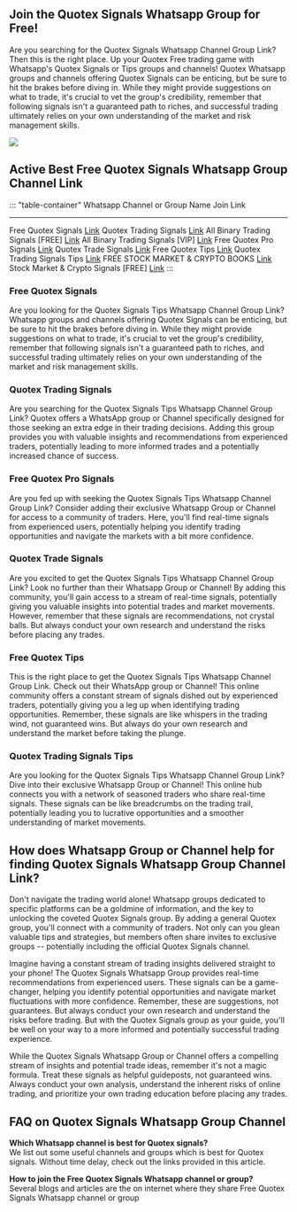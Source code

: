 ## Join the Quotex Signals Whatsapp Group for Free!

Are you searching for the Quotex Signals Whatsapp Channel Group Link?
Then this is the right place. Up your Quotex Free trading game with
Whatsapp's Quotex Signals or Tips groups and channels! Quotex Whatsapp
groups and channels offering Quotex Signals can be enticing, but be sure
to hit the brakes before diving in. While they might provide suggestions
on what to trade, it's crucial to vet the group's credibility, remember
that following signals isn't a guaranteed path to riches, and successful
trading ultimately relies on your own understanding of the market and
risk management skills.

[![](https://static.quotex.io/files/8_en/300_250.jpg)](https://traff.sbs/brokerqxsignupf)

## Active Best Free Quotex Signals Whatsapp Group Channel Link

::: \"table-container\"
  Whatsapp Channel or Group Name           Join Link
  ---------------------------------------- -------------------------------------------------------------------------
  Free Quotex Signals                      [Link](\%22https://whatsapp.com/channel/0029Vaehgpy3rZZjlcm84k2q\%22)
  Quotex Trading Signals                   [Link](\%22https://chat.whatsapp.com/K0OULpc3SWxFnxY9GwR3Jv\%22)
  All Binary Trading Signals \[FREE\]      [Link](\%22https://chat.whatsapp.com/CpypTqq5CHGI2jG0e30v26\%22)
  All Binary Trading Signals \[VIP\]       [Link](\%22https://chat.whatsapp.com/EbXt7ENB7nA1jW0mGRvIRN\%22)
  Free Quotex Pro Signals                  [Link](\%22https://chat.whatsapp.com/KEjLFkIsrYgIjU2BKOzktN\%22)
  Quotex Trade Signals                     [Link](\%22https://telegram.me/+zJ0zebAk9qowNTM1\%22)
  Free Quotex Tips                         [Link](\%22https://chat.whatsapp.com/invite/IrxhFHWvmtf0vfbw9ziGcz\%22)
  Quotex Trading Signals Tips              [Link](\%22https://telegram.me/+zJ0zebAk9qowNTM1\%22)
  FREE STOCK MARKET & CRYPTO BOOKS         [Link](\%22https://chat.whatsapp.com/Lbd2lZ95pZc71Psy5oFT3B\%22)
  Stock Market & Crypto Signals \[FREE\]   [Link](\%22https://chat.whatsapp.com/LHjjWcWThqD8xGg7NePc4e\%22)
:::

### Free Quotex Signals

Are you looking for the Quotex Signals Tips Whatsapp Channel Group Link?
Whatsapp groups and channels offering Quotex Signals can be enticing,
but be sure to hit the brakes before diving in. While they might provide
suggestions on what to trade, it's crucial to vet the group's
credibility, remember that following signals isn't a guaranteed path to
riches, and successful trading ultimately relies on your own
understanding of the market and risk management skills.

### Quotex Trading Signals

Are you searching for the Quotex Signals Tips Whatsapp Channel Group
Link? Quotex offers a WhatsApp group or Channel specifically designed
for those seeking an extra edge in their trading decisions. Adding this
group provides you with valuable insights and recommendations from
experienced traders, potentially leading to more informed trades and a
potentially increased chance of success.

### Free Quotex Pro Signals

Are you fed up with seeking the Quotex Signals Tips Whatsapp Channel
Group Link? Consider adding their exclusive Whatsapp Group or Channel
for access to a community of traders. Here, you'll find real-time
signals from experienced users, potentially helping you identify trading
opportunities and navigate the markets with a bit more confidence.

### Quotex Trade Signals

Are you excited to get the Quotex Signals Tips Whatsapp Channel Group
Link? Look no further than their Whatsapp Group or Channel! By adding
this community, you'll gain access to a stream of real-time signals,
potentially giving you valuable insights into potential trades and
market movements. However, remember that these signals are
recommendations, not crystal balls. But always conduct your own research
and understand the risks before placing any trades.

### Free Quotex Tips

This is the right place to get the Quotex Signals Tips Whatsapp Channel
Group Link. Check out their WhatsApp group or Channel! This online
community offers a constant stream of signals dished out by experienced
traders, potentially giving you a leg up when identifying trading
opportunities. Remember, these signals are like whispers in the trading
wind, not guaranteed wins. But always do your own research and
understand the market before taking the plunge.

### Quotex Trading Signals Tips

Are you looking for the Quotex Signals Tips Whatsapp Channel Group Link?
Dive into their exclusive Whatsapp Group or Channel! This online hub
connects you with a network of seasoned traders who share real-time
signals. These signals can be like breadcrumbs on the trading trail,
potentially leading you to lucrative opportunities and a smoother
understanding of market movements.

## How does Whatsapp Group or Channel help for finding Quotex Signals Whatsapp Group Channel Link?

Don't navigate the trading world alone! Whatsapp groups dedicated to
specific platforms can be a goldmine of information, and the key to
unlocking the coveted Quotex Signals group. By adding a general Quotex
group, you'll connect with a community of traders. Not only can you
glean valuable tips and strategies, but members often share invites to
exclusive groups -- potentially including the official Quotex Signals
channel.

Imagine having a constant stream of trading insights delivered straight
to your phone! The Quotex Signals Whatsapp Group provides real-time
recommendations from experienced users. These signals can be a
game-changer, helping you identify potential opportunities and navigate
market fluctuations with more confidence. Remember, these are
suggestions, not guarantees. But always conduct your own research and
understand the risks before trading. But with the Quotex Signals group
as your guide, you'll be well on your way to a more informed and
potentially successful trading experience.

While the Quotex Signals Whatsapp Group or Channel offers a compelling
stream of insights and potential trade ideas, remember it's not a magic
formula. Treat these signals as helpful guideposts, not guaranteed wins.
Always conduct your own analysis, understand the inherent risks of
online trading, and prioritize your own trading education before placing
any trades.

## FAQ on Quotex Signals Whatsapp Group Channel

**Which Whatsapp channel is best for Quotex signals?**\
We list out some useful channels and groups which is best for Quotex
signals. Without time delay, check out the links provided in this
article.

**How to join the Free Quotex Signals Whatsapp channel or group?**\
Several blogs and articles are the on internet where they share Free
Quotex Signals Whatsapp channel or group

